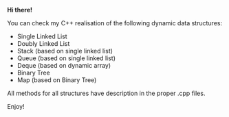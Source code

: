 **Hi there!**

You can check my C++ realisation of the following dynamic data structures:

* Single Linked List
* Doubly Linked List
* Stack (based on single linked list)
* Queue (based on single linked list)
* Deque (based on dynamic array)
* Binary Tree
* Map (based on Binary Tree)

All methods for all structures have description in the proper .cpp files.
 
Enjoy!

